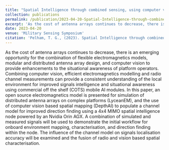 ```yaml
---
title: "Spatial Intelligence through combined sensing, using computer vision and on board electromagnetics modelling to enhance signals intelligence and situational awareness"
collection: publications
permalink: /publication/2023-04-20-Spatial-Intelligence-through-combined-sensing-using-computer-vision-and-on-board-electromagnetics-modelling-to-enhance-signals-intelligence-and-situational-awareness
excerpt: 'As the cost of antenna arrays continues to decrease, there is an emerging opportunity for the combination of flexible electromagnetics models, modular and distributed antenna array design, and computer vision to provide enhancements to the situational awareness of platform operators. Combining computer vision, efficient electromagnetics modelling and radio channel measurements can provide a consistent understanding of the local environment for improved signals intelligence and situational awareness using commercial off the shelf (COTS) mobile AI modules.'
date: 2023-04-20
venue: 'Military Sensing Symposium'
citation: 'Pelham, T. G., (2023). Spatial Intelligence through combined sensing, using computer vision and on board electromagnetics modelling to enhance signals intelligence and situational awareness. Military Sensing Symposium - 2023'
---
```


As the cost of antenna arrays continues to decrease, there is an emerging opportunity for the combination of flexible electromagnetics models, modular and distributed antenna array design, and computer vision to provide enhancements to the situational awareness of platform operators. Combining computer vision, efficient electromagnetics modelling and radio channel measurements can provide a consistent understanding of the local environment for improved signals intelligence and situational awareness using commercial off the shelf (COTS) mobile AI modules. In this paper, an open source electromagnetics model is presented for simulation of distributed antenna arrays on complex platforms (LyceanEM), and the use of computer vision based spatial mapping (DepthAI) to populate a channel model for improved direction finding using a 4x4 MIMO spatial intelligence node powered by an Nvidia Orin AGX. A combination of simulated and measured signals will be used to demonstrate the initial workflow for onboard environment mapping, characterisation, and direction finding within the node. The influence of the channel model on signals localisation accuracy will be examined and the fusion of radio and vision based spatial characterisation. 


